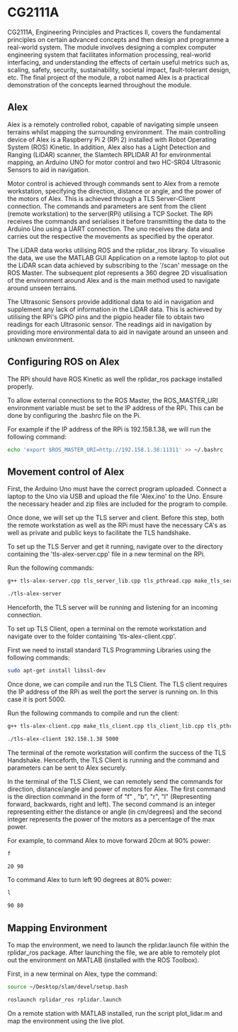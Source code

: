 # CG2111A

CG2111A, Engineering Principles and Practices II, covers the fundamental principles on certain advanced concepts and then design and programme a real-world system. The module involves designing a complex computer engineering system that facilitates information processing, real-world interfacing, and understanding the effects of certain useful metrics such as, scaling, safety, security, sustainability, societal impact, fault-tolerant design, etc. The final project of the module, a robot named Alex is a practical demonstration of the concepts learned throughout the module.

## Alex

Alex is a remotely controlled robot, capable of navigating simple unseen terrains whilst mapping the surrounding environment. The main controlling device of Alex is a Raspberry Pi 2 (RPi 2) installed with Robot Operating System (ROS) Kinetic. In addition, Alex also has a  Light Detection and Ranging (LiDAR) scanner, the Slamtech RPLIDAR A1 for environmental mapping, an Arduino UNO for motor control and two HC-SR04 Ultrasonic Sensors to aid in navigation.

Motor control is achieved through commands sent to Alex from a remote workstation, specifying the direction, distance or angle, and the power of the motors of Alex. This is achieved through a TLS Server-Client connection. The commands and parameters are sent from the client (remote workstation) to the server(RPi) utilising a TCP Socket. The RPi receives the commands and serialises it before transmitting the data to the Arduino Uno using a UART connection. The uno receives the data and carries out the respective the movements as specified by the operator.

The LiDAR data works utilising ROS and the rplidar_ros library. To visualise the data, we use the MATLAB GUI Application on a remote laptop to plot out the LiDAR scan data achieved by subscribing to the '/scan' message on the ROS Master. The subsequent plot represents a 360 degree 2D visualisation of the environment around Alex and is the main method used to navigate around unseen terrains.

The Ultrasonic Sensors provide additional data to aid in navigation and supplement any lack of information in the LiDAR data. This is achieved by utilising the RPi's GPIO pins and the pigpio header file to obtain two readings for each Ultrasonic sensor. The readings aid in navigation by providing more environmental data to aid in navigate around an unseen and unknown environment.


## Configuring ROS on Alex

The RPi should have ROS Kinetic as well the rplidar_ros package installed properly. 

To allow external connections to the ROS Master, the ROS_MASTER_URI environment variable must be set to the IP address of the RPi. This can be done by configuring the .bashrc file on the Pi.

For example if the IP address of the RPi is 192.158.1.38, we will run the following command:

```bash
echo 'export $ROS_MASTER_URI=http://192.158.1.38:11311' >> ~/.bashrc
```

## Movement control of Alex

First, the Arduino Uno must have the correct program uploaded. Connect a laptop to the Uno via USB and upload the file 'Alex.ino' to the Uno. Ensure the necessary header and zip files are included for the program to compile. 


Once done, we will set up the TLS server and client. Before this step, both the remote workstation as well as the RPi must have the necessary CA's as well as private and public keys to facilitate the TLS handshake.

To set up the TLS Server and get it running, navigate over to the directory containing the 'tls-alex-server.cpp' file in a new terminal on the RPi. 

Run the following commands:

```bash
g++ tls-alex-server.cpp tls_server_lib.cpp tls_pthread.cpp make_tls_server.cpp tls_common_lib.cpp serial.cpp serialize.cpp -pthread -lssl -lcrypto -o tls-alex-server

./tls-alex-server
```

Henceforth, the TLS server will be running and listening for an incoming connection.

To set up TLS Client, open a terminal on the remote workstation and navigate over to the folder containing 'tls-alex-client.cpp'. 

First we need to install standard TLS Programming Libraries using the following commands:

```bash
sudo apt-get install libssl-dev
```

Once done, we can compile and run the TLS Client. The TLS client requires the IP address of the RPi as well the port the server is running on. In this case it is port 5000.

Run the following commands to compile and run the client:

```bash
g++ tls-alex-client.cpp make_tls_client.cpp tls_client_lib.cpp tls_pthread.cpp tls_common_lib.cpp -pthread -lssl -lcrypto -o tls-alex-client

./tls-alex-client 192.158.1.38 5000
```
The terminal of the remote workstation will confirm the success of the TLS Handshake. Henceforth, the TLS Client is running and the command and parameters can be sent to Alex securely.


In the terminal of the TLS Client, we can remotely send the commands for direction, distance/angle and power of motors for Alex. The first command is the direction command in the form of "f" , "b", "r", "l" (Representing forward, backwards, right and left). The second command is an integer representing either the distance or angle (in cm/degrees) and the second integer represents the power of the motors as a percentage of the max power. 

For example, to command Alex to move forward 20cm at 90% power:

```bash
f

20 90
```

To command Alex to turn left 90 degrees at 80% power:

```bash
l

90 80
```  


## Mapping Environment

To map the environment, we need to launch the rplidar.launch file within the rplidar_ros package. After launching the file, we are able to remotely plot out the environment on MATLAB (installed with the ROS Toolbox).

First, in a new terminal on Alex, type the command:

```bash
source ~/Desktop/slam/devel/setup.bash

roslaunch rplidar_ros rplidar.launch
```

On a remote station with MATLAB installed, run the script plot_lidar.m and map the environment using the live plot.   